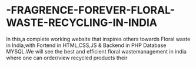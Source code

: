 # -FRAGRENCE-FOREVER-FLORAL-WASTE-RECYCLING-IN-INDIA
In this,a complete working website that inspires others towards Floral waste in India,with Fortend in HTML,CSS,JS &amp; Backend in PHP Database MYSQL.We will see the best and efficient floral wastemanagement in india where one can order/view recycled products their 
